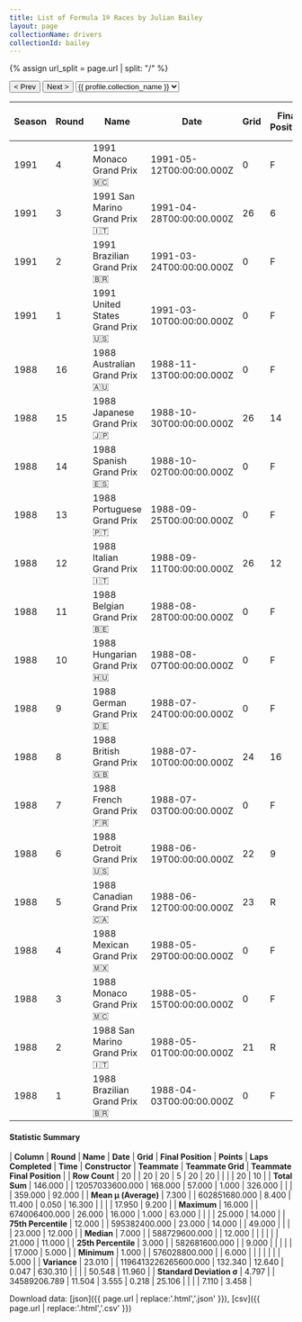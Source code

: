 ```yaml
---
title: List of Formula 1® Races by Julian Bailey
layout: page
collectionName: drivers
collectionId: bailey
---
```


{% assign url_split = page.url | split: "/" %}
<div id="collection-navigation">
<button onclick="selector.options[selector.selectedIndex-1].value && (window.location = selector.options[selector.selectedIndex-1].value);">&lt; Prev</button>
<button onclick="selector.options[selector.selectedIndex+1].value && (window.location = selector.options[selector.selectedIndex+1].value);">Next &gt;</button>
<select id="selector" onchange="this.options[this.selectedIndex].value && (window.location = this.options[this.selectedIndex].value);">
  {% for collectionId in site.data[page.collectionName].refs %}
    {% if collectionId == page.collectionId %}
      {% assign selected = "selected" %}
    {% else %}
      {% assign selected = "" %}
    {% endif %}
    {% assign profile = site.data[page.collectionName][collectionId].profile %}
    <option value="/f1/{{ page.collectionName }}/{{ collectionId }}/{{ url_split[4] }}" {{ selected }}>{{ profile.collection_name }}</option>
  {% endfor %}
</select>
</div>

| Season | Round | Name | Date | Grid | Final Position | Points | Laps Completed | Time | Constructor | Teammate | Teammate Grid | Teammate Final Position |
|--|--|--|--|--|--|--|--|--|--|--|--|--|
| 1991 | 4 | 1991 Monaco Grand Prix 🇲🇨 | 1991-05-12T00:00:00.000Z | 0 | F | 0.0 | 0 |   | Team Lotus 🇬🇧 | [Mika Häkkinen 🇫🇮](/f1/drivers/hakkinen) | 25 | R |
| 1991 | 3 | 1991 San Marino Grand Prix 🇮🇹 | 1991-04-28T00:00:00.000Z | 26 | 6 | 1.0 | 58 |   | Team Lotus 🇬🇧 | [Mika Häkkinen 🇫🇮](/f1/drivers/hakkinen) | 25 | 5 |
| 1991 | 2 | 1991 Brazilian Grand Prix 🇧🇷 | 1991-03-24T00:00:00.000Z | 0 | F | 0.0 | 0 |   | Team Lotus 🇬🇧 | [Mika Häkkinen 🇫🇮](/f1/drivers/hakkinen) | 22 | 9 |
| 1991 | 1 | 1991 United States Grand Prix 🇺🇸 | 1991-03-10T00:00:00.000Z | 0 | F | 0.0 | 0 |   | Team Lotus 🇬🇧 | [Mika Häkkinen 🇫🇮](/f1/drivers/hakkinen) | 13 | 13 |
| 1988 | 16 | 1988 Australian Grand Prix 🇦🇺 | 1988-11-13T00:00:00.000Z | 0 | F | 0.0 | 0 |   | Tyrrell 🇬🇧 | [Jonathan Palmer 🇬🇧](/f1/drivers/palmer) | 17 | R |
| 1988 | 15 | 1988 Japanese Grand Prix 🇯🇵 | 1988-10-30T00:00:00.000Z | 26 | 14 | 0.0 | 49 |   | Tyrrell 🇬🇧 | [Jonathan Palmer 🇬🇧](/f1/drivers/palmer) | 16 | 12 |
| 1988 | 14 | 1988 Spanish Grand Prix 🇪🇸 | 1988-10-02T00:00:00.000Z | 0 | F | 0.0 | 0 |   | Tyrrell 🇬🇧 | [Jonathan Palmer 🇬🇧](/f1/drivers/palmer) | 22 | R |
| 1988 | 13 | 1988 Portuguese Grand Prix 🇵🇹 | 1988-09-25T00:00:00.000Z | 0 | F | 0.0 | 0 |   | Tyrrell 🇬🇧 | [Jonathan Palmer 🇬🇧](/f1/drivers/palmer) | 22 | R |
| 1988 | 12 | 1988 Italian Grand Prix 🇮🇹 | 1988-09-11T00:00:00.000Z | 26 | 12 | 0.0 | 49 |   | Tyrrell 🇬🇧 | [Jonathan Palmer 🇬🇧](/f1/drivers/palmer) | 0 | F |
| 1988 | 11 | 1988 Belgian Grand Prix 🇧🇪 | 1988-08-28T00:00:00.000Z | 0 | F | 0.0 | 0 |   | Tyrrell 🇬🇧 | [Jonathan Palmer 🇬🇧](/f1/drivers/palmer) | 21 | 12 |
| 1988 | 10 | 1988 Hungarian Grand Prix 🇭🇺 | 1988-08-07T00:00:00.000Z | 0 | F | 0.0 | 0 |   | Tyrrell 🇬🇧 | [Jonathan Palmer 🇬🇧](/f1/drivers/palmer) | 21 | R |
| 1988 | 9 | 1988 German Grand Prix 🇩🇪 | 1988-07-24T00:00:00.000Z | 0 | F | 0.0 | 0 |   | Tyrrell 🇬🇧 | [Jonathan Palmer 🇬🇧](/f1/drivers/palmer) | 24 | 11 |
| 1988 | 8 | 1988 British Grand Prix 🇬🇧 | 1988-07-10T00:00:00.000Z | 24 | 16 | 0.0 | 63 |   | Tyrrell 🇬🇧 | [Jonathan Palmer 🇬🇧](/f1/drivers/palmer) | 17 | R |
| 1988 | 7 | 1988 French Grand Prix 🇫🇷 | 1988-07-03T00:00:00.000Z | 0 | F | 0.0 | 0 |   | Tyrrell 🇬🇧 | [Jonathan Palmer 🇬🇧](/f1/drivers/palmer) | 23 | R |
| 1988 | 6 | 1988 Detroit Grand Prix 🇺🇸 | 1988-06-19T00:00:00.000Z | 22 | 9 | 0.0 | 59 |   | Tyrrell 🇬🇧 | [Jonathan Palmer 🇬🇧](/f1/drivers/palmer) | 17 | 5 |
| 1988 | 5 | 1988 Canadian Grand Prix 🇨🇦 | 1988-06-12T00:00:00.000Z | 23 | R | 0.0 | 0 |   | Tyrrell 🇬🇧 | [Jonathan Palmer 🇬🇧](/f1/drivers/palmer) | 19 | 6 |
| 1988 | 4 | 1988 Mexican Grand Prix 🇲🇽 | 1988-05-29T00:00:00.000Z | 0 | F | 0.0 | 0 |   | Tyrrell 🇬🇧 | [Jonathan Palmer 🇬🇧](/f1/drivers/palmer) | 0 | F |
| 1988 | 3 | 1988 Monaco Grand Prix 🇲🇨 | 1988-05-15T00:00:00.000Z | 0 | F | 0.0 | 0 |   | Tyrrell 🇬🇧 | [Jonathan Palmer 🇬🇧](/f1/drivers/palmer) | 10 | 5 |
| 1988 | 2 | 1988 San Marino Grand Prix 🇮🇹 | 1988-05-01T00:00:00.000Z | 21 | R | 0.0 | 48 |   | Tyrrell 🇬🇧 | [Jonathan Palmer 🇬🇧](/f1/drivers/palmer) | 23 | 14 |
| 1988 | 1 | 1988 Brazilian Grand Prix 🇧🇷 | 1988-04-03T00:00:00.000Z | 0 | F | 0.0 | 0 |   | Tyrrell 🇬🇧 | [Jonathan Palmer 🇬🇧](/f1/drivers/palmer) | 22 | R |

#### Statistic Summary

| **Column** | **Round** | **Name** | **Date** | **Grid** | **Final Position** | **Points** | **Laps Completed** | **Time** | **Constructor** | **Teammate** | **Teammate Grid** | **Teammate Final Position** |
| **Row Count** | 20 |  | 20 | 20 | 5 | 20 | 20 |  |  |  | 20 | 10 |
| **Total Sum** | 146.000 |  | 12057033600.000 | 168.000 | 57.000 | 1.000 | 326.000 |  |  |  | 359.000 | 92.000 |
| **Mean μ (Average)** | 7.300 |  | 602851680.000 | 8.400 | 11.400 | 0.050 | 16.300 |  |  |  | 17.950 | 9.200 |
| **Maximum** | 16.000 |  | 674006400.000 | 26.000 | 16.000 | 1.000 | 63.000 |  |  |  | 25.000 | 14.000 |
| **75th Percentile** | 12.000 |  | 595382400.000 | 23.000 | 14.000 |  | 49.000 |  |  |  | 23.000 | 12.000 |
| **Median** | 7.000 |  | 588729600.000 |  | 12.000 |  |  |  |  |  | 21.000 | 11.000 |
| **25th Percentile** | 3.000 |  | 582681600.000 |  | 9.000 |  |  |  |  |  | 17.000 | 5.000 |
| **Minimum** | 1.000 |  | 576028800.000 |  | 6.000 |  |  |  |  |  |  | 5.000 |
| **Variance** | 23.010 |  | 1196413226265600.000 | 132.340 | 12.640 | 0.047 | 630.310 |  |  |  | 50.548 | 11.960 |
| **Standard Deviation σ** | 4.797 |  | 34589206.789 | 11.504 | 3.555 | 0.218 | 25.106 |  |  |  | 7.110 | 3.458 |

Download data: [json]({{ page.url | replace:'.html','.json' }}), [csv]({{ page.url | replace:'.html','.csv' }})
